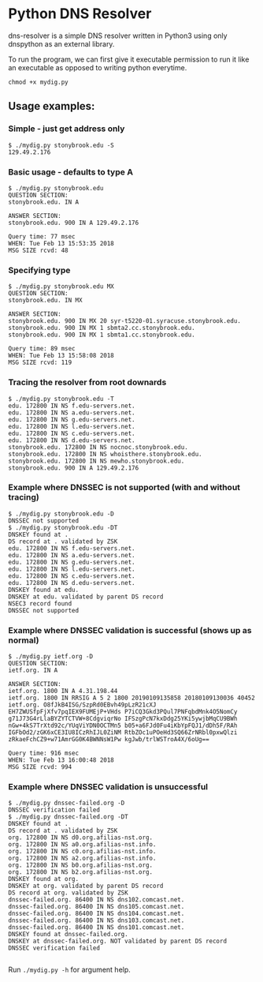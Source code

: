 # Python DNS Resolver

dns-resolver is a simple DNS resolver written in Python3 using only dnspython as an external library.

To run the program, we can first give it executable permission to run it like an executable as opposed to writing python everytime.
```
chmod +x mydig.py
```

## Usage examples:
### Simple - just get address only
```
$ ./mydig.py stonybrook.edu -S
129.49.2.176
```
### Basic usage - defaults to type A
```
$ ./mydig.py stonybrook.edu
QUESTION SECTION:
stonybrook.edu. IN A

ANSWER SECTION:
stonybrook.edu. 900 IN A 129.49.2.176

Query time: 77 msec
WHEN: Tue Feb 13 15:53:35 2018
MSG SIZE rcvd: 48
```
### Specifying type
```
$ ./mydig.py stonybrook.edu MX
QUESTION SECTION:
stonybrook.edu. IN MX

ANSWER SECTION:
stonybrook.edu. 900 IN MX 20 syr-t5220-01.syracuse.stonybrook.edu.
stonybrook.edu. 900 IN MX 1 sbmta2.cc.stonybrook.edu.
stonybrook.edu. 900 IN MX 1 sbmta1.cc.stonybrook.edu.

Query time: 89 msec
WHEN: Tue Feb 13 15:58:08 2018
MSG SIZE rcvd: 119
```
### Tracing the resolver from root downards
```
$ ./mydig.py stonybrook.edu -T
edu. 172800 IN NS f.edu-servers.net.
edu. 172800 IN NS a.edu-servers.net.
edu. 172800 IN NS g.edu-servers.net.
edu. 172800 IN NS l.edu-servers.net.
edu. 172800 IN NS c.edu-servers.net.
edu. 172800 IN NS d.edu-servers.net.
stonybrook.edu. 172800 IN NS nocnoc.stonybrook.edu.
stonybrook.edu. 172800 IN NS whoisthere.stonybrook.edu.
stonybrook.edu. 172800 IN NS mewho.stonybrook.edu.
stonybrook.edu. 900 IN A 129.49.2.176

```
### Example where DNSSEC is not supported (with and without tracing)
```
$ ./mydig.py stonybrook.edu -D
DNSSEC not supported
$ ./mydig.py stonybrook.edu -DT
DNSKEY found at .
DS record at . validated by ZSK
edu. 172800 IN NS f.edu-servers.net.
edu. 172800 IN NS a.edu-servers.net.
edu. 172800 IN NS g.edu-servers.net.
edu. 172800 IN NS l.edu-servers.net.
edu. 172800 IN NS c.edu-servers.net.
edu. 172800 IN NS d.edu-servers.net.
DNSKEY found at edu.
DNSKEY at edu. validated by parent DS record
NSEC3 record found
DNSSEC not supported
```
### Example where DNSSEC validation is successful (shows up as normal)
```
$ ./mydig.py ietf.org -D
QUESTION SECTION:
ietf.org. IN A

ANSWER SECTION:
ietf.org. 1800 IN A 4.31.198.44
ietf.org. 1800 IN RRSIG A 5 2 1800 20190109135858 20180109130036 40452 ietf.org. O8fJkB4ISG/SzpRd0EBvh49pLzR21cXJ EH7ZWUSfpFjXfv7pqIEX9FUMEjP+VHds P7iCQ3Gkd3PQul7PNFqbdMnk4O5NomCy g71J73G4rLlaBYZYTCTVW+8CdgviqrNo IFSzgPcN7kxDdg25YKi5ywjbMqCU9BWh nGw+4kS7TrXtd92c/YUqViYDN0OCTMn5 b05+a6FJd0Fu4iKbYpFQJ1/dDh5F/RAh IGFbOd2/zGK6xCE3IU8ICzRhIJL0ZiNM RtbZOc1uPOeHd3SQ66ZrNRbl0pxwQlzi zRkaeFchCZ9+w71AmrGG0K4BWNNsW1Pw kgJwb/trlWSTroA4X/6oUg==

Query time: 916 msec
WHEN: Tue Feb 13 16:00:48 2018
MSG SIZE rcvd: 994

```
### Example where DNSSEC validation is unsuccessful
```
$ ./mydig.py dnssec-failed.org -D
DNSSEC verification failed
$ ./mydig.py dnssec-failed.org -DT
DNSKEY found at .
DS record at . validated by ZSK
org. 172800 IN NS d0.org.afilias-nst.org.
org. 172800 IN NS a0.org.afilias-nst.info.
org. 172800 IN NS c0.org.afilias-nst.info.
org. 172800 IN NS a2.org.afilias-nst.info.
org. 172800 IN NS b0.org.afilias-nst.org.
org. 172800 IN NS b2.org.afilias-nst.org.
DNSKEY found at org.
DNSKEY at org. validated by parent DS record
DS record at org. validated by ZSK
dnssec-failed.org. 86400 IN NS dns102.comcast.net.
dnssec-failed.org. 86400 IN NS dns105.comcast.net.
dnssec-failed.org. 86400 IN NS dns104.comcast.net.
dnssec-failed.org. 86400 IN NS dns103.comcast.net.
dnssec-failed.org. 86400 IN NS dns101.comcast.net.
DNSKEY found at dnssec-failed.org.
DNSKEY at dnssec-failed.org. NOT validated by parent DS record
DNSSEC verification failed


```

Run `./mydig.py -h` for argument help.
